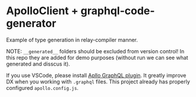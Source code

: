 # ApolloClient + graphql-code-generator

Example of type generation in relay-compiler manner.

NOTE: `__generated__` folders should be excluded from version control! In this repo they are added for demo purposes (without run we can see what generated and disscus it).

If you use VSCode, please install [Apllo GraphQL plugin](https://marketplace.visualstudio.com/items?itemName=apollographql.vscode-apollo). It greatly improve DX when you working with `.graphql` files. This project already has properly configured `apollo.config.js`.
